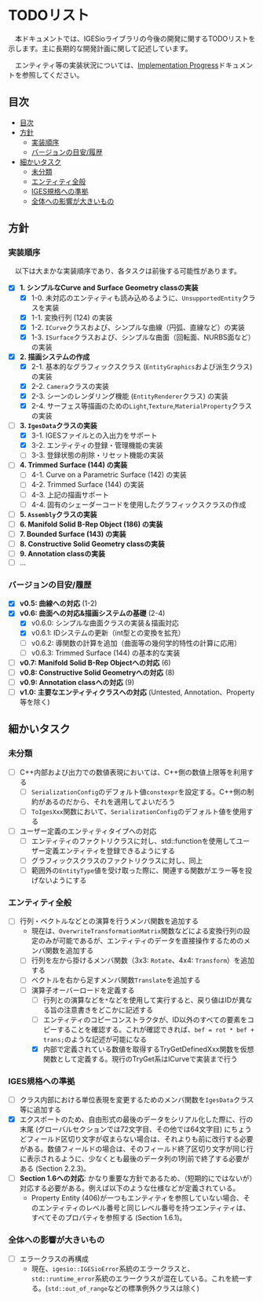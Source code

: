 # TODOリスト

　本ドキュメントでは、IGESioライブラリの今後の開発に関するTODOリストを示します。主に長期的な開発計画に関して記述しています。

　エンティティ等の実装状況については、[Implementation Progress](implementation_progress.md)ドキュメントを参照してください。

## 目次

- [目次](#目次)
- [方針](#方針)
  - [実装順序](#実装順序)
  - [バージョンの目安/履歴](#バージョンの目安履歴)
- [細かいタスク](#細かいタスク)
  - [未分類](#未分類)
  - [エンティティ全般](#エンティティ全般)
  - [IGES規格への準拠](#iges規格への準拠)
  - [全体への影響が大きいもの](#全体への影響が大きいもの)

## 方針

### 実装順序

　以下は大まかな実装順序であり、各タスクは前後する可能性があります。

- [x] **1. シンプルなCurve and Surface Geometry classの実装**
  - [x] 1-0. 未対応のエンティティも読み込めるように、`UnsupportedEntity`クラスを実装
  - [x] 1-1. 変換行列 (124) の実装
  - [x] 1-2. `ICurve`クラスおよび、シンプルな曲線（円弧、直線など）の実装
  - [x] 1-3. `ISurface`クラスおよび、シンプルな曲面（回転面、NURBS面など）の実装
- [x] **2. 描画システムの作成**
  - [x] 2-1. 基本的なグラフィックスクラス (`EntityGraphics`および派生クラス) の実装
  - [x] 2-2. `Camera`クラスの実装
  - [x] 2-3. シーンのレンダリング機能 (`EntityRenderer`クラス) の実装
  - [x] 2-4. サーフェス等描画のための`Light`,`Texture`,`MaterialProperty`クラスの実装
- [ ] **3. `IgesData`クラスの実装**
  - [x] 3-1. IGESファイルとの入出力をサポート
  - [x] 3-2. エンティティの登録・管理機能の実装
  - [ ] 3-3. 登録状態の削除・リセット機能の実装
- [ ] **4. Trimmed Surface (144) の実装**
  - [ ] 4-1. Curve on a Parametric Surface (142) の実装
  - [ ] 4-2. Trimmed Surface (144) の実装
  - [ ] 4-3. 上記の描画サポート
  - [ ] 4-4. 固有のシェーダーコードを使用したグラフィックスクラスの作成
- [ ] **5. `Assembly`クラスの実装**
- [ ] **6. Manifold Solid B-Rep Object (186) の実装**
- [ ] **7. Bounded Surface (143) の実装**
- [ ] **8. Constructive Solid Geometry classの実装**
- [ ] **9. Annotation classの実装**
- [ ] ...

### バージョンの目安/履歴

- [x] **v0.5: 曲線への対応** (1-2)
- [x] **v0.6: 曲面への対応&描画システムの基礎** (2-4)
  - [x] v0.6.0: シンプルな曲面クラスの実装＆描画対応
  - [x] v0.6.1: IDシステムの更新（int型との変換を拡充）
  - [ ] v0.6.2: 導関数の計算を追加（曲面等の幾何学的特性の計算に応用）
  - [ ] v0.6.3: Trimmed Surface (144) の基本的な実装
- [ ] **v0.7: Manifold Solid B-Rep Objectへの対応** (6)
- [ ] **v0.8: Constructive Solid Geometryへの対応** (8)
- [ ] **v0.9: Annotation classへの対応** (9)
- [ ] **v1.0: 主要なエンティティクラスへの対応** (Untested, Annotation、Property等を除く)

## 細かいタスク

### 未分類

- [ ] C++内部および出力での数値表現においては、C++側の数値上限等を利用する
  - [ ] `SerializationConfig`のデフォルト値`constexpr`を設定する。C++側の制約があるのだから、それを適用してよいだろう
  - [ ] `ToIgesXxx`関数において、`SerializationConfig`のデフォルト値を使用する
- [ ] ユーザー定義のエンティティタイプへの対応
  - [ ] エンティティのファクトリクラスに対し、std::functionを使用してユーザー定義エンティティを登録できるようにする
  - [ ] グラフィックスクラスのファクトリクラスに対し、同上
  - [ ] 範囲外の`EntityType`値を受け取った際に、関連する関数がエラー等を投げないようにする

### エンティティ全般

- [ ] 行列・ベクトルなどとの演算を行うメンバ関数を追加する
  - 現在は、`OverwriteTransformationMatrix`関数などによる変換行列の設定のみが可能であるが、エンティティのデータを直接操作するためのメンバ関数を追加する
  - [ ] 行列を左から掛けるメンバ関数（3x3: `Rotate`、4x4: `Transform`）を追加する
  - [ ] ベクトルを右から足すメンバ関数`Translate`を追加する
  - [ ] 演算子オーバーロードを定義する
    - [ ] 行列との演算などを`*`などを使用して実行すると、戻り値はIDが異なる旨の注意書きをどこかに記述する
    - [ ] エンティティのコピーコンストラクタが、ID以外のすべての要素をコピーすることを確認する。これが確認できれば、`bef = rot * bef + trans;`のような記述が可能になる
    - [x] 内部で定義されている数値を取得するTryGetDefinedXxx関数を仮想関数として定義する。現行のTryGet系はICurveで実装まで行う

### IGES規格への準拠

- [ ] クラス内部における単位表現を変更するためのメンバ関数を`IgesData`クラス等に追加する
- [x] エクスポートのため、自由形式の最後のデータをシリアル化した際に、行の末尾 (グローバルセクションでは72文字目、その他では64文字目) にちょうどフィールド区切り文字が収まらない場合は、それよりも前に改行する必要がある。数値フィールドの場合は、そのフィールド終了区切り文字が同じ行に表示されるように、少なくとも最後のデータ列の1列前で終了する必要がある (Section 2.2.3)。
- [ ] **Section 1.6への対応**: かなり重要な方針であるため、（短期的にではないが）対応する必要がある。例えば以下のような仕様などが定義されている。
  - Property Entity (406)が一つもエンティティを参照していない場合、そのエンティティのレベル番号と同じレベル番号を持つエンティティは、すべてそのプロパティを参照する (Section 1.6.1)。

### 全体への影響が大きいもの

- [ ] エラークラスの再構成
  - 現在、`igesio::IGESioError`系統のエラークラスと、`std::runtime_error`系統のエラークラスが混在している。これを統一する。(`std::out_of_range`などの標準例外クラスは除く)
